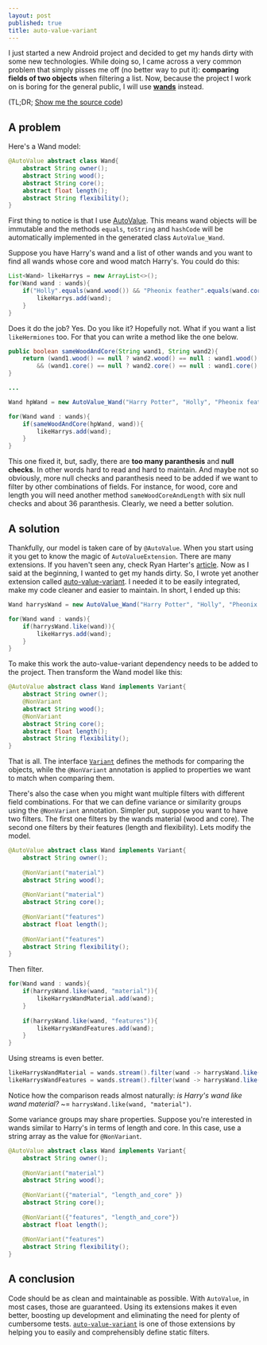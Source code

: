 ```yaml
---
layout: post
published: true
title: auto-value-variant
---
```

I just started a new Android project and decided to get my hands dirty with some new technologies. While doing so, I came across a very common problem that simply pisses me off (no better way to put it): **comparing fields of two objects** when filtering a list. Now, because the project I work on is boring for the general public, I will use [**wands**](http://harrypotter.wikia.com/wiki/Wand) instead. 

(TL;DR; [Show me the source code](https://github.com/ccheptea/auto-value-variant))

## A problem

Here's a Wand model:

```java
@AutoValue abstract class Wand{
    abstract String owner();
    abstract String wood();
    abstract String core();
    abstract float length();
    abstract String flexibility();
}
```
First thing to notice is that I use [AutoValue](https://github.com/google/auto/blob/master/value/userguide/index.md). This means wand objects will be immutable and the methods ``equals``, ``toString`` and ``hashCode`` will be automatically implemented in the generated class ``AutoValue_Wand``. 

Suppose you have Harry's wand and a list of other wands and you want to find all wands whose core and wood match Harry's. You could do this:

```java
List<Wand> likeHarrys = new ArrayList<>();
for(Wand wand : wands){
    if("Holly".equals(wand.wood()) && "Pheonix feather".equals(wand.core())){
    	likeHarrys.add(wand);
    }
}
```
Does it do the job? Yes. Do you like it? Hopefully not. What if you want a list ``likeHermiones`` too. For that you can write a method like the one below.

```java
public boolean sameWoodAndCore(String wand1, String wand2){
    return (wand1.wood() == null ? wand2.wood() == null : wand1.wood().equals(wand2.wood()))
        && (wand1.core() == null ? wand2.core() == null : wand1.core().equals(wand2.core()))
}

...

Wand hpWand = new AutoValue_Wand("Harry Potter", "Holly", "Pheonix feather", 11 "Nice and Supple");

for(Wand wand : wands){
    if(sameWoodAndCore(hpWand, wand)){
    	likeHarrys.add(wand);
    }
}

```
This one fixed it, but, sadly, there are **too many paranthesis** and **null checks**. In other words hard to read and hard to maintain. And maybe not so obviously, more null checks and paranthesis need to be added if we want to filter by other combinations of fields. For instance, for wood, core and length you will need another method ``sameWoodCoreAndLength`` with six null checks and about 36 paranthesis. Clearly, we need a better solution.

## A solution

Thankfully, our model is taken care of by ``@AutoValue``. When you start using it you get to know the magic of ``AutoValueExtension``. There are many extensions. If you haven't seen any, check Ryan Harter's [article](http://ryanharter.com/blog/2016/05/16/autovalue-extensions/). Now as I said at the beginning, I wanted to get my hands dirty. So, I wrote yet another extension called [auto-value-variant](https://github.com/ccheptea/auto-value-variant). I needed it to be easily integrated, make my code cleaner and easier to maintain. In short, I ended up this:

```java
Wand harrysWand = new AutoValue_Wand("Harry Potter", "Holly", "Pheonix feather", 11, "Nice and Supple");

for(Wand wand : wands){
    if(harrysWand.like(wand)){
    	likeHarrys.add(wand);
    }
}

```

To make this work the auto-value-variant dependency needs to be added to the project. Then transform the Wand model like this:

```java
@AutoValue abstract class Wand implements Variant{
    abstract String owner();
    @NonVariant
    abstract String wood();
    @NonVariant
    abstract String core();
    abstract float length();
    abstract String flexibility();
}
```

That is all. The interface [``Variant``](https://github.com/ccheptea/auto-value-variant/blob/master/src/main/java/com/ccheptea/auto/value/variant/Variant.java) defines the methods for comparing the objects, while the ``@NonVariant`` annotation is applied to properties we want to match when comparing them.

There's also the case when you might want multiple filters with different field combinations. For that we can define variance or similarity groups using the ``@NonVariant`` annotation. Simpler put, suppose you want to have two filters. The first one filters by the wands material (wood and core). The second one filters by their features (length and flexibility). Lets modify the model.

```java
@AutoValue abstract class Wand implements Variant{
    abstract String owner();
    
    @NonVariant("material")
    abstract String wood();
    
    @NonVariant("material")
    abstract String core();
    
    @NonVariant("features")
    abstract float length();
    
    @NonVariant("features")
    abstract String flexibility();
}
```

Then filter.

```java
for(Wand wand : wands){
    if(harrysWand.like(wand, "material")){
    	likeHarrysWandMaterial.add(wand);
    }
    
    if(harrysWand.like(wand, "features")){
    	likeHarrysWandFeatures.add(wand);
    }
}
```

Using streams is even better.

```java
likeHarrysWandMaterial = wands.stream().filter(wand -> harrysWand.like(wand, "material"));
likeHarrysWandFeatures = wands.stream().filter(wand -> harrysWand.like(wand, "features"));
```

Notice how the comparison reads almost naturally: _is Harry's wand like wand material?_ ~= ``harrysWand.like(wand, "material")``.

Some variance groups may share properties. Suppose you're interested in wands similar to Harry's in terms of length and core. In this case, use a string array as the value for ``@NonVariant``.

```java
@AutoValue abstract class Wand implements Variant{
    abstract String owner();
    
    @NonVariant("material")
    abstract String wood();
    
    @NonVariant({"material", "length_and_core" })
    abstract String core();
    
    @NonVariant({"features", "length_and_core"})
    abstract float length();
    
    @NonVariant("features")
    abstract String flexibility();
}
```
## A conclusion

Code should be as clean and maintainable as possible. With ``AutoValue``, in most cases, those are guaranteed. Using its extensions makes it even better, boosting up development and eliminating the need for plenty of cumbersome tests. [``auto-value-variant``](https://github.com/ccheptea/auto-value-variant) is one of those extensions by helping you to easily and comprehensibly define static filters.